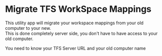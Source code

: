 # Migrate TFS WorkSpace Mappings 

This utility app will migrate your workspace mappings from your old computer to your new.   
This is done completely server side, you don't have to have access to your old computer.

You need to know your TFS Server URL and your old computer name
